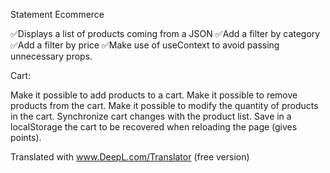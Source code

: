 Statement
Ecommerce

✅Displays a list of products coming from a JSON
✅Add a filter by category
✅Add a filter by price
✅Make use of useContext to avoid passing unnecessary props.

Cart:

Make it possible to add products to a cart.
Make it possible to remove products from the cart.
Make it possible to modify the quantity of products in the cart.
Synchronize cart changes with the product list.
Save in a localStorage the cart to be recovered when reloading the page (gives points).

Translated with www.DeepL.com/Translator (free version)

